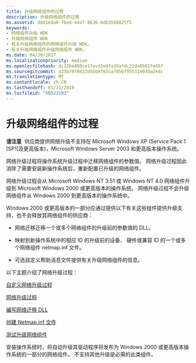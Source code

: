 ```yaml
---
title: 升级网络组件的过程
description: 升级网络组件的过程
ms.assetid: ddd1eda0-7bed-44e7-8636-8db3508825f5
keywords:
- 网络组件升级 WDK
- 升级网络组件 WDK
- 有关升级网络组件的网络组件升级 WDK，
- 有关升级网络组件升级网络组件 WDK，
ms.date: 04/20/2017
ms.localizationpriority: medium
ms.openlocfilehash: dc22be488ce1facd2e0fa35afdc31da0b01fe45f
ms.sourcegitcommit: a33b7978e22d5bb9f65ca7056f955319049a2e4c
ms.translationtype: MT
ms.contentlocale: zh-CN
ms.lasthandoff: 01/31/2019
ms.locfileid: "56523193"
---
```

# <a name="process-for-upgrading-network-components"></a>升级网络组件的过程





**请注意**  供应商提供网络升级不支持在 Microsoft Windows XP (Service Pack 1 \[SP1\]及更高版本)，Microsoft Windows Server 2003 和更高版本操作系统。

 

网络升级过程将操作系统升级过程中迁移网络组件的参数值。 网络升级过程因此消除了需要安装新操作系统后，重新配置已升级的网络组件。

网络升级过程会从 Microsoft Windows NT 3.51 或 Windows NT 4.0 网络组件升级到 Microsoft Windows 2000 或更高版本的操作系统。 网络升级过程不会升级网络组件从 Windows 2000 到更高版本的操作系统中。

Windows 2000 或更高版本的一部分应通过提供以下有关这些组件提供升级支持，也不会释放其网络组件的供应商：

-   网络迁移迁移一个或多个网络组件的升级前的参数值的 DLL。

-   映射到新操作系统中的相应 ID 的升级前的设备、 硬件或兼容 ID 的一个或多个网络组件 netmap.inf 文件。

-   可选自定义帮助消息文件提供有关升级网络组件的信息。

以下主题介绍了网络升级过程：

[自定义网络升级过程](customizing-the-network-upgrade-process.md)

[网络升级过程](the-network-upgrade-process.md)

[编写网络迁移 DLL](writing-a-network-migration-dll.md)

[创建 Netmap.inf 文件](creating-a-netmap-inf-file.md)

[测试升级网络组件](testing-the-upgrade-of-network-components.md)

安装操作系统时，将自动升级其驱动程序将发布为 Windows 2000 或更高版本操作系统的一部分的网络组件。 不支持其他升级是必需的此类组件。

 

 





